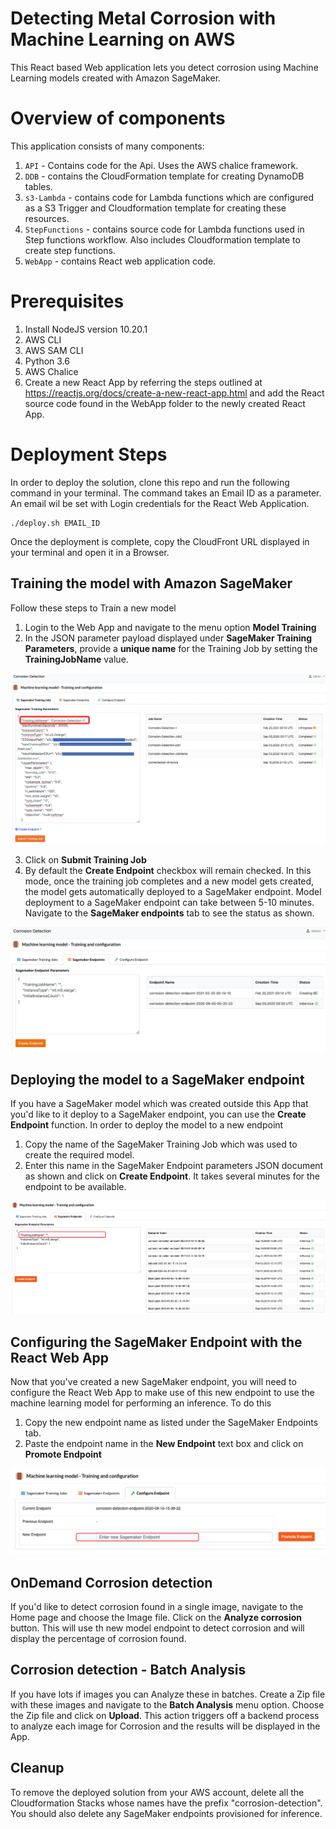 
# Detecting Metal Corrosion with Machine Learning on AWS

This React based Web application lets you detect corrosion using Machine Learning models
created with Amazon SageMaker. 

# Overview of components
This application consists of many components:
1. `API` - Contains code for the Api. Uses the AWS chalice framework.
2. `DDB` - contains the CloudFormation template for creating DynamoDB tables.
3. `s3-Lambda` - contains code for Lambda functions which are configured as a S3 Trigger and Cloudformation template for creating these resources.
4. `StepFunctions` - contains source code for Lambda functions used in Step functions workflow. Also includes Cloudformation template to create step functions.
5. `WebApp` - contains React web application code.

# Prerequisites
1. Install NodeJS version 10.20.1
2. AWS CLI
3. AWS SAM CLI
4. Python 3.6
5. AWS Chalice
6. Create a new React App by referring the steps outlined at https://reactjs.org/docs/create-a-new-react-app.html and add the React source code found in the WebApp folder to the newly created React App.

# Deployment Steps

In order to deploy the solution, clone this repo and run
the following command in your terminal. The command takes an Email ID as a parameter. An email wil be set with Login credentials for the React Web Application.

```
./deploy.sh EMAIL_ID
```

Once the deployment is complete, copy the CloudFront URL displayed in your terminal and open it in a Browser.

## Training the model with Amazon SageMaker

Follow these steps to Train a new model

1. Login to the Web App and navigate to the menu option **Model Training**
2. In the JSON parameter payload displayed under  **SageMaker Training Parameters**,
provide a **unique name** for the Training Job by 
setting the **TrainingJobName** value.

![SageMaker Training](images/train-model.png)

3. Click on **Submit Training Job**
4. By default the **Create Endpoint** checkbox will remain checked. In this mode, once the training job completes and a new model gets created, the model gets automatically deployed to a SageMaker endpoint. Model deployment to a SageMaker endpoint can take between 5-10 minutes. Navigate to the **SageMaker endpoints** tab to see the status as shown.

![SageMaker Training](images/endpoint-deployment.png)

## Deploying the model to a SageMaker endpoint

If you have a SageMaker model which was created outside this App that you'd like to it deploy to a SageMaker endpoint, you can use the **Create Endpoint** function. In order to deploy the model to a new endpoint

1. Copy the name of the SageMaker Training Job which was used to create the required model.
2. Enter this name in the SageMaker Endpoint parameters JSON document as shown and click on **Create Endpoint**. It takes several minutes for the endpoint to be available.


![SageMaker Endpoint](images/create-endpoint.png)


## Configuring the SageMaker Endpoint with the React Web App

Now that you've created a new SageMaker endpoint, you will need to configure the React Web App to make use of this new endpoint to use the machine learning model for performing an inference. To do this

1. Copy the new endpoint name as listed under the SageMaker Endpoints tab.
2. Paste the endpoint name in the **New Endpoint** text box and click on **Promote Endpoint**


![Promote Endpoint](images/promote-endpoint.png)


## OnDemand Corrosion detection

If you'd like to detect corrosion found in a single image, navigate to the Home page and choose the Image file. Click on the **Analyze corrosion** button. This will use th new model endpoint to detect corrosion and will display the percentage of corrosion found.

## Corrosion detection - Batch Analysis

If you have lots if images you can Analyze these in batches. Create a Zip file with these images and navigate to the **Batch Analysis** menu option. Choose the Zip file and click on **Upload**. This action triggers off a backend process to analyze each image for Corrosion and the results will be displayed in the App.

## Cleanup
To remove the deployed solution from your AWS account, delete all the Cloudformation Stacks whose names have the prefix "corrosion-detection". You should also delete any SageMaker endpoints provisioned for inference.
